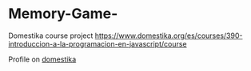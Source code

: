 # Memory-Game-
Domestika course project
https://www.domestika.org/es/courses/390-introduccion-a-la-programacion-en-javascript/course


Profile on [domestika](https://www.domestika.org/es/projects/955775-mi-proyecto-del-curso-introduccion-a-la-programacion-en-javascript) 
